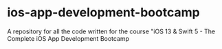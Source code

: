 # ios-app-development-bootcamp
A repository for all the code written for the course "iOS 13 &amp; Swift 5 - The Complete iOS App Development Bootcamp
